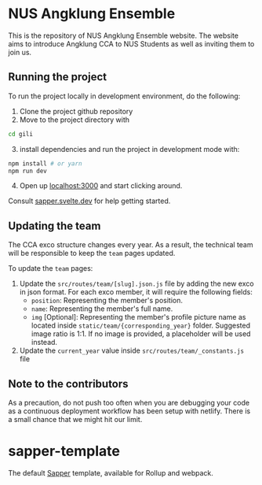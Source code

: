 # NUS Angklung Ensemble

This is the repository of NUS Angklung Ensemble website.
The website aims to introduce Angklung CCA to NUS Students as well as inviting them to join us.

## Running the project

To run the project locally in development environment, do the following:

1. Clone the project github repository
2. Move to the project directory with

```bash
cd gili
```

3. install dependencies and run the project in development mode with:

```bash
npm install # or yarn
npm run dev
```

4. Open up [localhost:3000](http://localhost:3000) and start clicking around.

Consult [sapper.svelte.dev](https://sapper.svelte.dev) for help getting started.

## Updating the team

The CCA exco structure changes every year. As a result, the technical team will be responsible to keep the `team` pages updated.

To update the `team` pages:

1. Update the `src/routes/team/[slug].json.js` file by adding the new exco in json format. For each exco member, it will require the following fields:
    - `position`: Representing the member's position.
    - `name`: Representing the member's full name.
    - `img` [Optional]: Representing the member's profile picture name as located inside `static/team/{corresponding_year}` folder. Suggested image ratio is 1:1. If no image is provided, a placeholder will be used instead.
2. Update the `current_year` value inside `src/routes/team/_constants.js` file

## Note to the contributors

As a precaution, do not push too often when you are debugging your code as a continuous deployment workflow has been setup with netlify. There is a small chance that we might hit our limit.

# sapper-template

The default [Sapper](https://github.com/sveltejs/sapper) template, available for Rollup and webpack.
